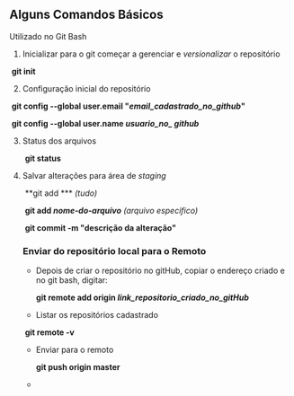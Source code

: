 ## Alguns Comandos Básicos

Utilizado no Git Bash



1. Inicializar para o git  começar a gerenciar e *versionalizar* o repositório

​			**git init**

2. Configuração inicial do repositório

​			**git config --global user.email "*email_cadastrado_no_github*"**

​			**git config --global user.name *usuario_no_ github***

3. Status dos arquivos

   ​	**git status**

4. Salvar alterações para área de *staging*

   ​	**git add ***  *(tudo)*

   ​	**git add *nome-do-arquivo*** *(arquivo especifico)*

   ​	**git commit -m "descrição da alteração"**

   

   ### Enviar do repositório local para o Remoto

   - Depois de criar o repositório no gitHub, copiar o endereço criado e no git bash, digitar:

     **git remote add origin *link_repositorio_criado_no_gitHub***	

   - Listar os repositórios cadastrado

   ​		**git remote -v**

   - Enviar para o remoto

     **git push origin master**

   - 

     



